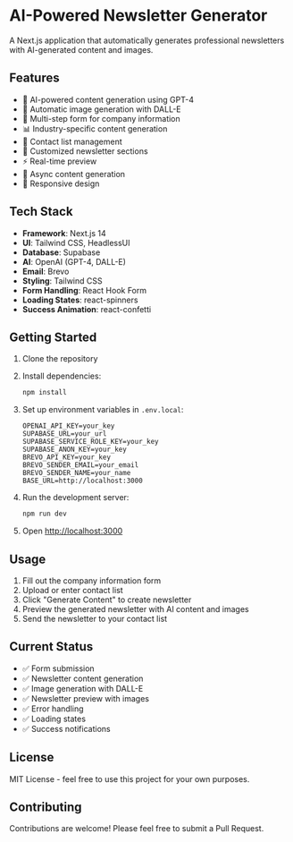 # AI-Powered Newsletter Generator

A Next.js application that automatically generates professional newsletters with AI-generated content and images.

## Features

- 🤖 AI-powered content generation using GPT-4
- 🎨 Automatic image generation with DALL-E
- 📝 Multi-step form for company information
- 📊 Industry-specific content generation
- 📧 Contact list management
- 🎯 Customized newsletter sections
- ⚡ Real-time preview
- 🔄 Async content generation
- 🎨 Responsive design

## Tech Stack

- **Framework**: Next.js 14
- **UI**: Tailwind CSS, HeadlessUI
- **Database**: Supabase
- **AI**: OpenAI (GPT-4, DALL-E)
- **Email**: Brevo
- **Styling**: Tailwind CSS
- **Form Handling**: React Hook Form
- **Loading States**: react-spinners
- **Success Animation**: react-confetti

## Getting Started

1. Clone the repository
2. Install dependencies:
   ```bash
   npm install
   ```

3. Set up environment variables in `.env.local`:
   ```
   OPENAI_API_KEY=your_key
   SUPABASE_URL=your_url
   SUPABASE_SERVICE_ROLE_KEY=your_key
   SUPABASE_ANON_KEY=your_key
   BREVO_API_KEY=your_key
   BREVO_SENDER_EMAIL=your_email
   BREVO_SENDER_NAME=your_name
   BASE_URL=http://localhost:3000
   ```

4. Run the development server:
   ```bash
   npm run dev
   ```

5. Open [http://localhost:3000](http://localhost:3000)

## Usage

1. Fill out the company information form
2. Upload or enter contact list
3. Click "Generate Content" to create newsletter
4. Preview the generated newsletter with AI content and images
5. Send the newsletter to your contact list

## Current Status

- ✅ Form submission
- ✅ Newsletter content generation
- ✅ Image generation with DALL-E
- ✅ Newsletter preview with images
- ✅ Error handling
- ✅ Loading states
- ✅ Success notifications

## License

MIT License - feel free to use this project for your own purposes.

## Contributing

Contributions are welcome! Please feel free to submit a Pull Request.
